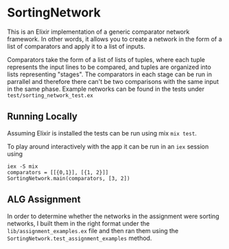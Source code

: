 # SortingNetwork

This is an Elixir implementation of a generic comparator network framework. In other words, it allows you to create a network in the form of a list of comparators and apply it to a list of inputs. 

Comparators take the form of a list of lists of tuples, where each tuple represents the input lines to be compared, and tuples are organized into lists representing "stages". The comparators in each stage can be run in parrallel and therefore there can't be two comparisons with the same input in the same phase. Example networks can be found in the tests under `test/sorting_network_test.ex`


## Running Locally

Assuming Elixir is installed the tests can be run using mix `mix test`.

To play around interactively with the app it can be run in an `iex` session using 

`iex -S mix`</br>
`comparators = [[{0,1}], [{1, 2}]]`</br>
`SortingNetwork.main(comparators, [3, 2])`</br>


## ALG Assignment

In order to determine whether the networks in the assignment were sorting networks, I built them in the right format under the `lib/assignment_examples.ex` file and then ran them using the `SortingNetwork.test_assignment_examples` method. 
